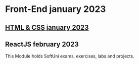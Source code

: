 # Front-End january 2023

## [HTML & CSS january 2023](https://github.com/Glavyanov/SoftUni_courses/tree/main/Front-End_Development/HTMLAndCSS)

## ReactJS february 2023

This Module holds  SoftUni exams, exercises, labs and projects.
